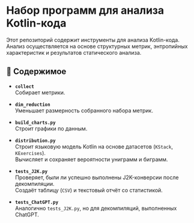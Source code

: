 # Набор программ для анализа Kotlin-кода

Этот репозиторий содержит инструменты для анализа Kotlin-кода. Анализ осуществляется на основе структурных метрик,
энтропийных характеристик и результатов статического анализа.

## 📁 Содержимое

- **`collect`**  
  Собирает метрики.


- **`dim_reduction`**  
  Уменьшает размерность собранного набора метрик.


- **`build_charts.py`**  
  Строит графики по данным.


- **`distribution.py`**  
  Строит языковую модель Kotlin на основе датасетов (`KStack`, `KExercises`).  
  Вычисляет и сохраняет вероятности униграмм и биграмм.


- **`tests_J2K.py`**  
  Проверяет, были ли успешно выполнены J2K-конверсии после декомпиляции.  
  Создаёт таблицу (`CSV`) и текстовый отчёт со статистикой.


- **`tests_ChatGPT.py`**  
  Аналогично `tests_J2K.py`, но для декомпиляций, выполненных ChatGPT.
